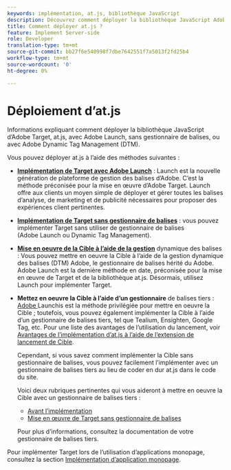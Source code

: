 ```yaml
---
keywords: implémentation, at.js, bibliothèque JavaScript
description: Découvrez comment déployer la bibliothèque JavaScript Adobe Target at.js à l’aide de Adobe Experience Platform Launch ou sans gestionnaire de balises.
title: Comment déployer at.js ?
feature: Implement Server-side
role: Developer
translation-type: tm+mt
source-git-commit: bb27f6e540998f7dbe7642551f7a5013f2fd25b4
workflow-type: tm+mt
source-wordcount: '0'
ht-degree: 0%

---
```



# Déploiement d’at.js

Informations expliquant comment déployer la bibliothèque JavaScript d’Adobe Target, at.js, avec Adobe Launch, sans gestionnaire de balises, ou avec Adobe Dynamic Tag Management (DTM).

Vous pouvez déployer at.js à l’aide des méthodes suivantes :

* **[Implémentation de Target avec Adobe Launch](/help/c-implementing-target/c-implementing-target-for-client-side-web/how-to-deployatjs/cmp-implementing-target-using-adobe-launch.md)** : Launch est la nouvelle génération de plateforme de gestion des balises d’Adobe. C’est la méthode préconisée pour la mise en œuvre d’Adobe Target. Launch offre aux clients un moyen simple de déployer et gérer toutes les balises d’analyse, de marketing et de publicité nécessaires pour proposer des expériences client pertinentes.
* **[Implémentation de Target sans gestionnaire de balises](/help/c-implementing-target/c-implementing-target-for-client-side-web/how-to-deployatjs/implementing-target-without-a-tag-manager.md)** : vous pouvez implémenter Target sans utiliser de gestionnaire de balises (Adobe Launch ou Dynamic Tag Management).
* **[Mise en oeuvre de la Cible à l’aide de la gestion](/help/c-implementing-target/c-implementing-target-for-client-side-web/how-to-deployatjs/implementing-target-using-dynamic-tag-management.md)** dynamique des balises : Vous pouvez mettre en oeuvre la Cible à l’aide de la gestion dynamique des balises (DTM) Adobe, le gestionnaire de balises hérité du Adobe. Adobe Launch est la dernière méthode en date, préconisée pour la mise en œuvre de Target et de la bibliothèque at.js. Désormais, utilisez Launch pour implémenter Target.
* **Mettez en oeuvre la Cible à l’aide d’un gestionnaire** de balises tiers :  [Adobe ](/help/c-implementing-target/c-implementing-target-for-client-side-web/how-to-deployatjs/cmp-implementing-target-using-adobe-launch.md) Launchis est la méthode privilégiée pour mettre en oeuvre la Cible ; toutefois, vous pouvez également implémenter la Cible à l’aide d’un gestionnaire de balises tiers, tel que Tealium, Ensighten, Google Tag, etc. Pour une liste des avantages de l’utilisation du lancement, voir [Avantages de l’implémentation d’at.js à l’aide de l’extension de lancement de Cible](/help/c-implementing-target/c-implementing-target-for-client-side-web/how-to-deployatjs/cmp-implementing-target-using-adobe-launch.md#section_48B3F938B6F8491DAF798E0DB54EF304).

   Cependant, si vous savez comment implémenter la Cible sans gestionnaire de balises, vous pouvez facilement l’implémenter avec un gestionnaire de balises tiers au lieu de coder en dur at.js dans le code du site.

   Voici deux rubriques pertinentes qui vous aideront à mettre en oeuvre la Cible avec un gestionnaire de balises tiers :

   * [Avant l’implémentation](/help/c-implementing-target/c-considerations-before-you-implement-target/considerations-before-you-implement-target.md)
   * [Mise en œuvre de Target sans gestionnaire de balises](/help/c-implementing-target/c-implementing-target-for-client-side-web/how-to-deployatjs/implementing-target-without-a-tag-manager.md)

   Pour plus d’informations, consultez la documentation de votre gestionnaire de balises tiers.

Pour implémenter Target lors de l’utilisation d’applications monopage, consultez la section [Implémentation d’application monopage](/help/c-implementing-target/c-implementing-target-for-client-side-web/how-to-deployatjs/target-atjs-single-page-application.md).